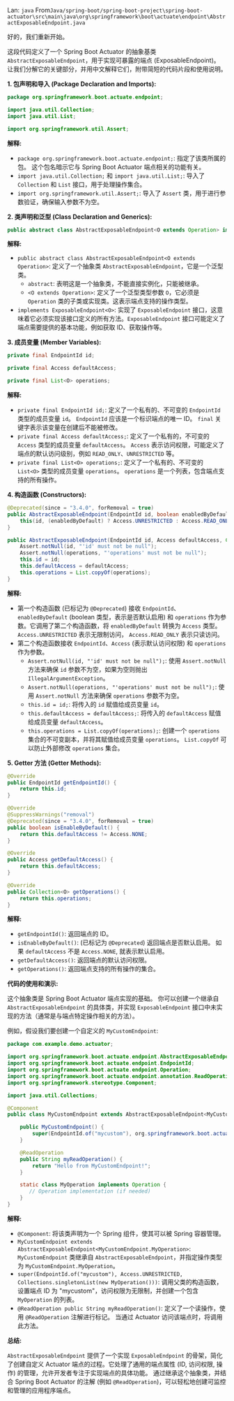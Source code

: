 Lan: `java` From`Java/spring-boot/spring-boot-project\spring-boot-actuator\src\main\java\org\springframework\boot\actuate\endpoint\AbstractExposableEndpoint.java`

好的，我们重新开始。

这段代码定义了一个 Spring Boot Actuator 的抽象基类 `AbstractExposableEndpoint`，用于实现可暴露的端点 (ExposableEndpoint)。 让我们分解它的关键部分，并用中文解释它们，附带简短的代码片段和使用说明。

**1. 包声明和导入 (Package Declaration and Imports):**

```java
package org.springframework.boot.actuate.endpoint;

import java.util.Collection;
import java.util.List;

import org.springframework.util.Assert;
```

**解释:**

*   `package org.springframework.boot.actuate.endpoint;`:  指定了该类所属的包。 这个包名暗示它与 Spring Boot Actuator 端点相关的功能有关。
*   `import java.util.Collection;` 和 `import java.util.List;`:  导入了 `Collection` 和 `List` 接口，用于处理操作集合。
*   `import org.springframework.util.Assert;`:  导入了 `Assert` 类，用于进行参数验证，确保输入参数不为空。

**2. 类声明和泛型 (Class Declaration and Generics):**

```java
public abstract class AbstractExposableEndpoint<O extends Operation> implements ExposableEndpoint<O> {
```

**解释:**

*   `public abstract class AbstractExposableEndpoint<O extends Operation>`:  定义了一个抽象类 `AbstractExposableEndpoint`，它是一个泛型类。
    *   `abstract`: 表明这是一个抽象类，不能直接实例化，只能被继承。
    *   `<O extends Operation>`:  定义了一个泛型类型参数 `O`，它必须是 `Operation` 类的子类或实现类。这表示端点支持的操作类型。
*   `implements ExposableEndpoint<O>`:  实现了 `ExposableEndpoint` 接口，这意味着它必须实现该接口定义的所有方法。`ExposableEndpoint` 接口可能定义了端点需要提供的基本功能，例如获取 ID、获取操作等。

**3. 成员变量 (Member Variables):**

```java
private final EndpointId id;

private final Access defaultAccess;

private final List<O> operations;
```

**解释:**

*   `private final EndpointId id;`:  定义了一个私有的、不可变的 `EndpointId` 类型的成员变量 `id`。 `EndpointId` 应该是一个标识端点的唯一 ID。 `final` 关键字表示该变量在创建后不能被修改。
*   `private final Access defaultAccess;`: 定义了一个私有的，不可变的 `Access` 类型的成员变量 `defaultAccess`。 `Access` 表示访问权限，可能定义了端点的默认访问级别，例如 `READ_ONLY`、`UNRESTRICTED` 等。
*   `private final List<O> operations;`:  定义了一个私有的、不可变的 `List<O>` 类型的成员变量 `operations`。 `operations` 是一个列表，包含端点支持的所有操作。

**4. 构造函数 (Constructors):**

```java
@Deprecated(since = "3.4.0", forRemoval = true)
public AbstractExposableEndpoint(EndpointId id, boolean enabledByDefault, Collection<? extends O> operations) {
    this(id, (enabledByDefault) ? Access.UNRESTRICTED : Access.READ_ONLY, operations);
}

public AbstractExposableEndpoint(EndpointId id, Access defaultAccess, Collection<? extends O> operations) {
    Assert.notNull(id, "'id' must not be null");
    Assert.notNull(operations, "'operations' must not be null");
    this.id = id;
    this.defaultAccess = defaultAccess;
    this.operations = List.copyOf(operations);
}
```

**解释:**

*   第一个构造函数 (已标记为 `@Deprecated`) 接收 `EndpointId`、`enabledByDefault` (boolean 类型，表示是否默认启用) 和 `operations` 作为参数。它调用了第二个构造函数，将 `enabledByDefault` 转换为 `Access` 类型。  `Access.UNRESTRICTED` 表示无限制访问， `Access.READ_ONLY` 表示只读访问。
*   第二个构造函数接收 `EndpointId`、`Access` (表示默认访问权限) 和 `operations` 作为参数。
    *   `Assert.notNull(id, "'id' must not be null");`:  使用 `Assert.notNull` 方法来确保 `id` 参数不为空，如果为空则抛出 `IllegalArgumentException`。
    *   `Assert.notNull(operations, "'operations' must not be null");`:  使用 `Assert.notNull` 方法来确保 `operations` 参数不为空。
    *   `this.id = id;`:  将传入的 `id` 赋值给成员变量 `id`。
    *   `this.defaultAccess = defaultAccess;`: 将传入的 `defaultAccess` 赋值给成员变量 `defaultAccess`。
    *   `this.operations = List.copyOf(operations);`:  创建一个 `operations` 集合的不可变副本，并将其赋值给成员变量 `operations`。  `List.copyOf`  可以防止外部修改 `operations` 集合。

**5. Getter 方法 (Getter Methods):**

```java
@Override
public EndpointId getEndpointId() {
    return this.id;
}

@Override
@SuppressWarnings("removal")
@Deprecated(since = "3.4.0", forRemoval = true)
public boolean isEnableByDefault() {
    return this.defaultAccess != Access.NONE;
}

@Override
public Access getDefaultAccess() {
    return this.defaultAccess;
}

@Override
public Collection<O> getOperations() {
    return this.operations;
}
```

**解释:**

*   `getEndpointId()`:  返回端点的 ID。
*   `isEnableByDefault()`:  (已标记为 `@Deprecated`)  返回端点是否默认启用。 如果 `defaultAccess` 不是 `Access.NONE`, 就表示默认启用。
*   `getDefaultAccess()`:  返回端点的默认访问权限。
*   `getOperations()`:  返回端点支持的所有操作的集合。

**代码的使用和演示:**

这个抽象类是 Spring Boot Actuator 端点实现的基础。 你可以创建一个继承自 `AbstractExposableEndpoint` 的具体类，并实现 `ExposableEndpoint` 接口中未实现的方法（通常是与端点特定操作相关的方法）。

例如，假设我们要创建一个自定义的 `MyCustomEndpoint`:

```java
package com.example.demo.actuator;

import org.springframework.boot.actuate.endpoint.AbstractExposableEndpoint;
import org.springframework.boot.actuate.endpoint.EndpointId;
import org.springframework.boot.actuate.endpoint.Operation;
import org.springframework.boot.actuate.endpoint.annotation.ReadOperation;
import org.springframework.stereotype.Component;

import java.util.Collections;

@Component
public class MyCustomEndpoint extends AbstractExposableEndpoint<MyCustomEndpoint.MyOperation> {

    public MyCustomEndpoint() {
        super(EndpointId.of("mycustom"), org.springframework.boot.actuate.endpoint.Access.UNRESTRICTED, Collections.singletonList(new MyOperation()));
    }

    @ReadOperation
    public String myReadOperation() {
        return "Hello from MyCustomEndpoint!";
    }

    static class MyOperation implements Operation {
       // Operation implementation (if needed)
    }
}
```

**解释:**

*   `@Component`:  将该类声明为一个 Spring 组件，使其可以被 Spring 容器管理。
*   `MyCustomEndpoint extends AbstractExposableEndpoint<MyCustomEndpoint.MyOperation>`:  `MyCustomEndpoint` 类继承自 `AbstractExposableEndpoint`，并指定操作类型为 `MyCustomEndpoint.MyOperation`。
*   `super(EndpointId.of("mycustom"), Access.UNRESTRICTED, Collections.singletonList(new MyOperation()))`:  调用父类的构造函数，设置端点 ID 为 "mycustom"，访问权限为无限制，并创建一个包含 `MyOperation` 的列表。
*   `@ReadOperation public String myReadOperation()`:  定义了一个读操作，使用 `@ReadOperation` 注解进行标记。 当通过 Actuator 访问该端点时，将调用此方法。

**总结:**

`AbstractExposableEndpoint` 提供了一个实现 `ExposableEndpoint` 的骨架，简化了创建自定义 Actuator 端点的过程。它处理了通用的端点属性 (ID, 访问权限, 操作) 的管理，允许开发者专注于实现端点的具体功能。  通过继承这个抽象类，并结合 Spring Boot Actuator 的注解 (例如 `@ReadOperation`)，可以轻松地创建可监控和管理的应用程序端点。

